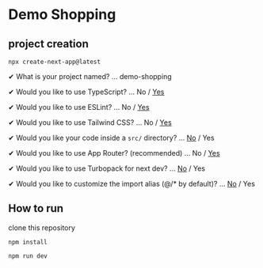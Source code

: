# Demo Shopping

## project creation

`npx create-next-app@latest`

✔ What is your project named? … demo-shopping

✔ Would you like to use TypeScript? … No / <u>Yes</u>

✔ Would you like to use ESLint? … No / <u>Yes</u>

✔ Would you like to use Tailwind CSS? … No / <u>Yes</u>

✔ Would you like your code inside a `src/` directory? … <u>No</u> / Yes

✔ Would you like to use App Router? (recommended) … No / <u>Yes</u>

✔ Would you like to use Turbopack for next dev? … <u>No</u> / Yes

✔ Would you like to customize the import alias (@/\* by default)? … <u>No</u> / Yes

## How to run

clone this repository

`npm install`

`npm run dev`
